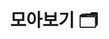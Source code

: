 ---
layout: "collection"
searchHidden: true
title: "모아보기 🗂️"
description: "공부하면서 정리한 것들 모아보기. 📒"
url: "/collection/"
summary: collection
useCategory: false # Priority 1
useTag: false # Priority 2
menu:
  - title: "📄 Effective Java 3/E"
    description: "Effective Java 3/E을 학습하면서 정리한 내용입니다."
    url: "/tags/effective-java-3/e/"
    cover:
      hidden: false
      image: "/logo/logo-java.png"
      alt: "이펙티브 자바"
  - title: "📄 JPA"
    description: "JPA를 학습하면서 정리한 내용입니다."
    url: "/tags/jpa/"
    cover:
      hidden: false
      image: "/logo/logo-jpa.png"
      alt: "JPA"
---
